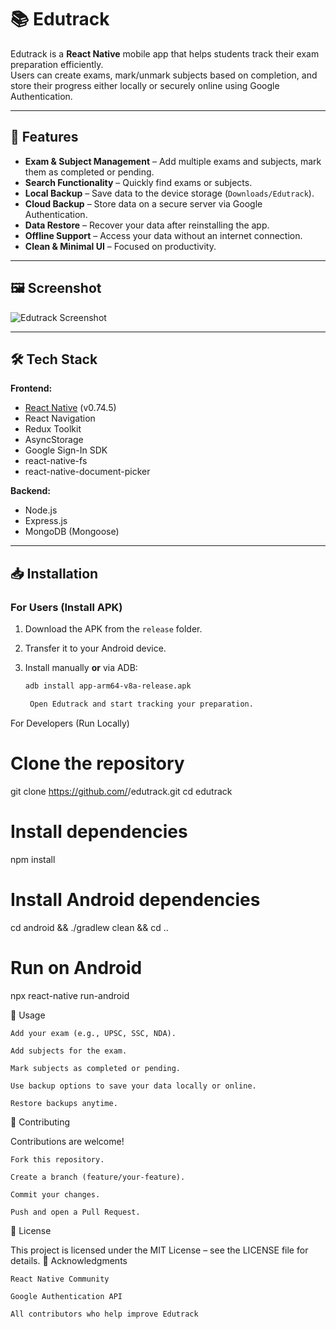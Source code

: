 # 📚 Edutrack

Edutrack is a **React Native** mobile app that helps students track their exam preparation efficiently.  
Users can create exams, mark/unmark subjects based on completion, and store their progress either locally or securely online using Google Authentication.

---

## 🚀 Features

- **Exam & Subject Management** – Add multiple exams and subjects, mark them as completed or pending.
- **Search Functionality** – Quickly find exams or subjects.
- **Local Backup** – Save data to the device storage (`Downloads/Edutrack`).
- **Cloud Backup** – Store data on a secure server via Google Authentication.
- **Data Restore** – Recover your data after reinstalling the app.
- **Offline Support** – Access your data without an internet connection.
- **Clean & Minimal UI** – Focused on productivity.

---

## 🖼 Screenshot

![Edutrack Screenshot](./assets/screenshot.jpg)

---

## 🛠 Tech Stack

**Frontend:**

- [React Native](https://reactnative.dev/) (v0.74.5)
- React Navigation
- Redux Toolkit
- AsyncStorage
- Google Sign-In SDK
- react-native-fs
- react-native-document-picker

**Backend:**

- Node.js
- Express.js
- MongoDB (Mongoose)

---

## 📥 Installation

### **For Users (Install APK)**

1. Download the APK from the `release` folder.
2. Transfer it to your Android device.
3. Install manually **or** via ADB:

   ```bash
   adb install app-arm64-v8a-release.apk

    Open Edutrack and start tracking your preparation.
   ```

For Developers (Run Locally)

# Clone the repository

git clone https://github.com/<your-username>/edutrack.git
cd edutrack

# Install dependencies

npm install

# Install Android dependencies

cd android && ./gradlew clean && cd ..

# Run on Android

npx react-native run-android

📌 Usage

    Add your exam (e.g., UPSC, SSC, NDA).

    Add subjects for the exam.

    Mark subjects as completed or pending.

    Use backup options to save your data locally or online.

    Restore backups anytime.

🤝 Contributing

Contributions are welcome!

    Fork this repository.

    Create a branch (feature/your-feature).

    Commit your changes.

    Push and open a Pull Request.

📄 License

This project is licensed under the MIT License – see the LICENSE file for details.
🙌 Acknowledgments

    React Native Community

    Google Authentication API

    All contributors who help improve Edutrack
